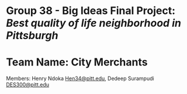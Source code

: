 # Group 38 - Big Ideas Final Project: _Best quality of life neighborhood in Pittsburgh_
# Team Name: City Merchants
Members: Henry Ndoka Hen34@pitt.edu, Dedeep Surampudi DES300@pitt.edu
